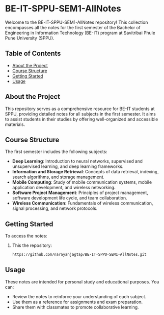 # BE-IT-SPPU-SEM1-AllNotes

Welcome to the BE-IT-SPPU-SEM1-AllNotes repository! This collection encompasses all the notes for the first semester of the Bachelor of Engineering in Information Technology (BE-IT) program at Savitribai Phule Pune University (SPPU).

## Table of Contents

- [About the Project](#about-the-project)
- [Course Structure](#course-structure)
- [Getting Started](#getting-started)
- [Usage](#usage)

## About the Project

This repository serves as a comprehensive resource for BE-IT students at SPPU, providing detailed notes for all subjects in the first semester. It aims to assist students in their studies by offering well-organized and accessible materials.

## Course Structure

The first semester includes the following subjects:

- **Deep Learning**: Introduction to neural networks, supervised and unsupervised learning, and deep learning frameworks.
- **Information and Storage Retrieval**: Concepts of data retrieval, indexing, search algorithms, and storage management.
- **Mobile Computing**: Study of mobile communication systems, mobile application development, and wireless networking.
- **Software Project Management**: Principles of project management, software development life cycle, and team collaboration.
- **Wireless Communication**: Fundamentals of wireless communication, signal processing, and network protocols.

## Getting Started

To access the notes:

1. This the repository:
   ```bash
   https://github.com/narayanjagtap/BE-IT-SPPU-SEM1-AllNotes.git

## Usage

These notes are intended for personal study and educational purposes. You can:

- Review the notes to reinforce your understanding of each subject.
- Use them as a reference for assignments and exam preparation.
- Share them with classmates to promote collaborative learning.
